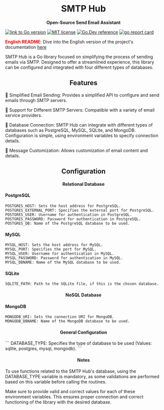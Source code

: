 <h1 align="center"> SMTP Hub </h1>

<p align="center"> <strong>Open-Source Send Email Assistant</strong> </p>

[![link to Go version](https://img.shields.io/github/go-mod/go-version/fonteeboa/go-smtp-hub)](https://img.shields.io/github/go-mod/go-version/fonteeboa/go-smtp-hub)
[![MIT license](https://img.shields.io/badge/license-MIT-brightgreen.svg)](https://opensource.org/licenses/MIT)
[![Go.Dev reference](https://img.shields.io/badge/go.dev-reference-blue?logo=go&logoColor=white)](https://pkg.go.dev/github.com/fonteeboa/go-smtp-hub)
[![go report card](https://goreportcard.com/badge/github.com/fonteeboa/go-smtp-hub "go report card")](https://goreportcard.com/report/github.com/fonteeboa/go-smtp-hub)

<span style="color:red;">**English README**</span>: Dive into the English version of the project's documentation [here](https://github.com/fonteeboa/go-smtp-hub/blob/master/README_en_us.md)

SMTP Hub is a Go library focused on simplifying the process of sending emails via SMTP. Designed to offer a streamlined experience, this library can be configured and integrated with four different types of databases.

<h2 align="center"> <strong>Features</strong> </h2>

🔹 Simplified Email Sending: Provides a simplified API to configure and send emails through SMTP servers.

🔹 Support for Different SMTP Servers: Compatible with a variety of email service providers.

🔹 Database Connection: SMTP Hub can integrate with different types of databases such as PostgreSQL, MySQL, SQLite, and MongoDB. Configuration is simple, using environment variables to specify connection details.

🔹 Message Customization: Allows customization of email content and details.

<h2 align="center"> <strong>Configuration</strong> </h2>

<h4 align="center"> <strong>Relational Database</strong> </h4>

#### PostgreSQL
```
POSTGRES_HOST: Sets the host address for PostgreSQL.
POSTGRES_EXTERNAL_PORT: Specifies the external port for PostgreSQL.
POSTGRES_USER: Username for authentication in PostgreSQL.
POSTGRES_PASSWORD: Password for authentication in PostgreSQL.
POSTGRES_DB: Name of the PostgreSQL database to be used.
```
#### MySQL
```
MYSQL_HOST: Sets the host address for MySQL.
MYSQL_PORT: Specifies the port for MySQL.
MYSQL_USER: Username for authentication in MySQL.
MYSQL_PASSWORD: Password for authentication in MySQL.
MYSQL_DBNAME: Name of the MySQL database to be used.
```
#### SQLite
```
SQLITE_PATH: Path to the SQLite file, if this is the chosen database.
```
<h4 align="center"> <strong>NoSQL Database</strong> </h4>

#### MongoDB
```
MONGODB_URI: Sets the connection URI for MongoDB.
MONGODB_DBNAME: Name of the MongoDB database to be used.
```
<h4 align="center"> <strong>General Configuration</strong> </h4>
```
DATABASE_TYPE: Specifies the type of database to be used (Values: sqlite, postgres, mysql, mongodb).
```
<h4 align="center"> <strong>Notes</strong> </h4>

To use functions related to the SMTP Hub's database, using the DATABASE_TYPE variable is mandatory, as some validations are performed based on this variable before calling the routines.

Make sure to provide valid and correct values for each of these environment variables. This ensures proper connection and correct functioning of the library with the desired database.
